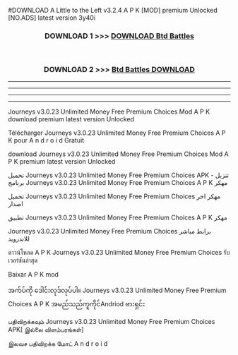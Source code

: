 #DOWNLOAD A Little to the Left v3.2.4 A P K [MOD] premium Unlocked [NO.ADS] latest version 3y40i 



<div align="center">

<h3>DOWNLOAD 1 >>> <a href="https://getmod1.web.app/?judule=Btd Battles">DOWNLOAD Btd Battles</a></h3><br>

<h3>DOWNLOAD 2 >>> <a href="https://getmod1.web.app/?judule=Btd Battles">Btd Battles DOWNLOAD </a></h3>

</div>


----------------------------------------------------------

----------------------------------------------------------

----------------------------------------------------------

----------------------------------------------------------


Journeys v3.0.23 Unlimited Money Free Premium Choices  Mod A P K download premium latest version Unlocked

Télécharger  Journeys v3.0.23 Unlimited Money Free Premium Choices  A P K pour A n d r o i d Gratuit

download Journeys v3.0.23 Unlimited Money Free Premium Choices  Mod A P K premium latest version Unlocked

تحميل Journeys v3.0.23 Unlimited Money Free Premium Choices  APK - تنزيل برنامج Journeys v3.0.23 Unlimited Money Free Premium Choices  A P K مهكر

تحميل Journeys v3.0.23 Unlimited Money Free Premium Choices  مهكر اخر اصدار

تطبيق Journeys v3.0.23 Unlimited Money Free Premium Choices  A P K مهكر

Journeys v3.0.23 Unlimited Money Free Premium Choices  برابط مباشر للاندرويد

ดาวน์โหลด A P K Journeys v3.0.23 Unlimited Money Free Premium Choices  รับเวอร์ชันล่าสุด

Baixar A P K mod

အက်ပ်ကို ဒေါင်းလုဒ်လုပ်ပါ။ Journeys v3.0.23 Unlimited Money Free Premium Choices  A P K အမည်သည်ကူကိုင်Andriod ဗားရှင်း

பதிவிறக்கவும் Journeys v3.0.23 Unlimited Money Free Premium Choices  APK[ இல்லை விளம்பரங்கள்] 
 
இலவச பதிவிறக்க மோட் A n d r o i d



